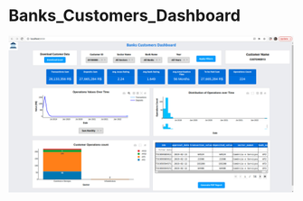 # Banks_Customers_Dashboard


![alt text](https://github.com/Mazen72/Banks_Customers_Dashboard/blob/master/img.png)
 
